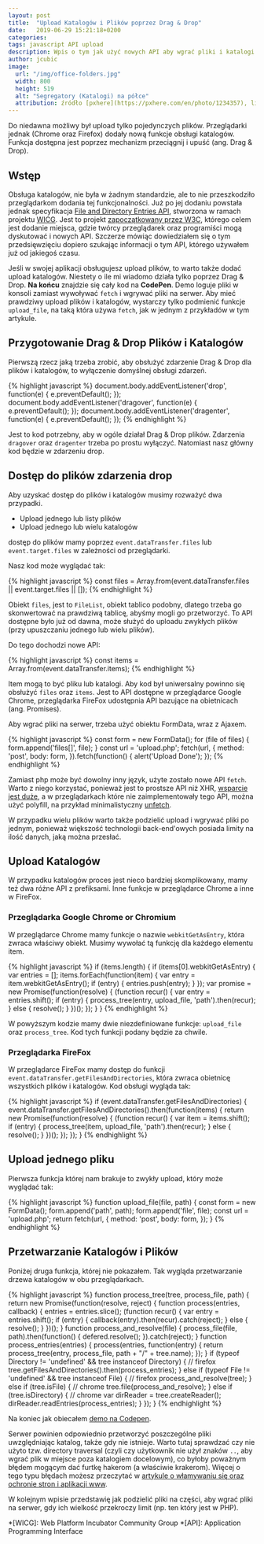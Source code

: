 ```yaml
---
layout: post
title:  "Upload Katalogów i Plików poprzez Drag & Drop"
date:   2019-06-29 15:21:18+0200
categories:
tags: javascript API upload
description: Wpis o tym jak użyć nowych API aby wgrać pliki i katalogi na serwer. Upload plików i katalogów jest teraz możliwy poprzez Drag & Drop.
author: jcubic
image:
  url: "/img/office-folders.jpg"
  width: 800
  height: 519
  alt: "Segregatory (Katalogi) na półce"
  attribution: źródło [pxhere](https://pxhere.com/en/photo/1234357), licencja [CC0 Public Domain](https://creativecommons.org/publicdomain/zero/1.0/)
---
```


Do niedawna możliwy był upload tylko pojedynczych plików. Przeglądarki jednak (Chrome oraz Firefox)
dodały nową funkcje obsługi katalogów.  Funkcja dostępna jest poprzez mechanizm przeciągnij i upuść
(ang. Drag & Drop).

<!-- more -->

## Wstęp

Obsługa katalogów, nie była w żadnym standardzie, ale to nie przeszkodziło przeglądarkom dodania tej
funkcjonalności.  Już po jej dodaniu powstała jednak specyfikacja
[File and Directory Entries API](https://wicg.github.io/entries-api/), stworzona w ramach projektu
[WICG](https://wicg.io/). Jest to projekt
[zapoczątkowany przez W3C](https://www.w3.org/blog/2015/07/wicg/), którego celem jest dodanie
miejsca, gdzie twórcy przeglądarek oraz programiści mogą dyskutować i nowych API. Szczerze mówiąc
dowiedziałem się o tym przedsięwzięciu dopiero szukając informacji o tym API, którego używałem już
od jakiegoś czasu.

Jeśli w swojej aplikacji obsługujesz upload plików, to warto także dodać upload katalogów. Niestety
o ile mi wiadomo działa tylko poprzez Drag & Drop.  **Na końcu** znajdzie się cały kod na
**CodePen**. Demo loguje pliki w konsoli zamiast wywoływać `fetch` i wgrywać pliki na serwer. Aby
mieć prawdziwy upload plików i katalogów, wystarczy tylko podmienić funkcje `upload_file`, na taką
która używa `fetch`, jak w jednym z przykładów w tym artykule.

## Przygotowanie Drag & Drop Plików i Katalogów

Pierwszą rzecz jaką trzeba zrobić, aby obsłużyć zdarzenie Drag & Drop dla plików i katalogów, to
wyłączenie domyślnej obsługi zdarzeń.

{% highlight javascript %}
document.body.addEventListener('drop', function(e) {
    e.preventDefault();
});
document.body.addEventListener('dragover', function(e) {
    e.preventDefault();
});
document.body.addEventListener('dragenter', function(e) {
    e.preventDefault();
});
{% endhighlight %}

Jest to kod potrzebny, aby w ogóle działał Drag & Drop plików. Zdarzenia `dragover` oraz `dragenter`
trzeba po prostu wyłączyć. Natomiast nasz główny kod będzie w zdarzeniu drop.

## Dostęp do plików zdarzenia drop

Aby uzyskać dostęp do plików i katalogów musimy rozważyć dwa przypadki.

* Upload jednego lub listy plików
* Upload jednego lub wielu katalogów

dostęp do plików mamy poprzez `event.dataTransfer.files` lub  `event.target.files` w zależności od
przeglądarki.

Nasz kod może wyglądać tak:

{% highlight javascript %}
const files = Array.from(event.dataTransfer.files || event.target.files || []);
{% endhighlight %}

Obiekt `files`, jest to `FileList`, obiekt tablico podobny, dlatego trzeba go skonwertować na
prawdziwą tablicę, abyśmy mogli go przetworzyć. To API dostępne było już od dawna, może służyć do uploadu
zwykłych plików (przy upuszczaniu jednego lub wielu plików).

Do tego dochodzi nowe API:

{% highlight javascript %}
const items = Array.from(event.dataTransfer.items);
{% endhighlight %}

Item mogą to być pliku lub katalogi. Aby kod był uniwersalny powinno się obsłużyć `files` oraz `items`.
Jest to API dostępne w przeglądarce Google Chrome, przeglądarka FireFox udostępnia API bazujące na
obietnicach (ang. Promises).

Aby wgrać pliki na serwer, trzeba użyć obiektu FormData, wraz z Ajaxem.

{% highlight javascript %}
const form = new FormData();
for (file of files) {
    form.append('files[]', file);
}
const url = 'upload.php';
fetch(url, {
    method: 'post',
    body: form,
}).fetch(function() {
    alert('Upload Done');
});
{% endhighlight %}

Zamiast php może być dowolny inny język, użyte zostało nowe API `fetch`. Warto z niego korzystać, ponieważ
jest to prostsze API niż XHR, [wsparcie jest duże](https://caniuse.com/#feat=fetch), a w przeglądarkach
które nie zaimplementowały tego API, można użyć polyfill, na przykład minimalistyczny
[unfetch](https://github.com/developit/unfetch).

W przypadku wielu plików warto także podzielić upload i wgrywać pliki po jednym, ponieważ większość
technologii back-end'owych posiada limity na ilość danych, jaką można przesłać.

## Upload Katalogów

W przypadku katalogów proces jest nieco bardziej skomplikowany, mamy też dwa różne API z prefiksami.
Inne funkcje w przeglądarce Chrome a inne w FireFox.

### Przeglądarka Google Chrome or Chromium

W przeglądarce Chrome mamy funkcje o nazwie `webkitGetAsEntry`, która zwraca właściwy obiekt. Musimy
wywołać tą funkcję dla każdego elementu item.

{% highlight javascript %}
if (items.length) {
    if (items[0].webkitGetAsEntry) {
        var entries = [];
        items.forEach(function(item) {
            var entry = item.webkitGetAsEntry();
            if (entry) {
                entries.push(entry);
            }
        });
        var promise = new Promise(function(resolve) {
            (function recur() {
                var entry = entries.shift();
                if (entry) {
                    process_tree(entry, upload_file, 'path').then(recur);
                } else {
                    resolve();
                }
            })();
        });
    }
}
{% endhighlight %}

W powyższym kodzie mamy dwie niezdefiniowane funkcje: `upload_file` oraz `process_tree`. Kod tych
funkcji podany będzie za chwile.

### Przeglądarka FireFox

W przeglądarce FireFox mamy dostęp do funkcji `event.dataTransfer.getFilesAndDirectories`, która
zwraca obietnicę wszystkich plików i katalogów. Kod obsługi wygląda tak:

{% highlight javascript %}
if (event.dataTransfer.getFilesAndDirectories) {
    event.dataTransfer.getFilesAndDirectories().then(function(items) {
        return new Promise(function(resolve) {
            (function recur() {
                var item = items.shift();
                if (entry) {
                    process_tree(item, upload_file, 'path').then(recur);
                } else {
                    resolve();
                }
            })();
        });
    });
}
{% endhighlight %}


## Upload jednego pliku

Pierwsza funkcja której nam brakuje to zwykły upload, który może wyglądać tak:

{% highlight javascript %}
function upload_file(file, path) {
    const form = new FormData();
    form.append('path', path);
    form.append('file', file);
    const url = 'upload.php';
    return fetch(url, {
        method: 'post',
        body: form,
    });
}
{% endhighlight %}

## Przetwarzanie Katalogów i Plików

Poniżej druga funkcja, której nie pokazałem. Tak wygląda przetwarzanie drzewa katalogów w obu przeglądarkach.

{% highlight javascript %}
function process_tree(tree, process_file, path) {
    return new Promise(function(resolve, reject) {
        function process(entries, callback) {
            entries = entries.slice();
            (function recur() {
                var entry = entries.shift();
                if (entry) {
                    callback(entry).then(recur).catch(reject);
                } else {
                    resolve();
                }
            })();
        }
        function process_and_resolve(file) {
            process_file(file, path).then(function() {
                defered.resolve();
            }).catch(reject);
        }
        function process_entries(entries) {
            process(entries, function(entry) {
                return process_tree(entry, process_file, path + "/" + tree.name);
            });
        }
        if (typeof Directory != 'undefined' && tree instanceof Directory) { // firefox
            tree.getFilesAndDirectories().then(process_entries);
        } else if (typeof File != 'undefined' && tree instanceof File) { // firefox
            process_and_resolve(tree);
        } else if (tree.isFile) { // chrome
            tree.file(process_and_resolve);
        } else if (tree.isDirectory) { // chrome
            var dirReader = tree.createReader();
            dirReader.readEntries(process_entries);
        }
    });
}
{% endhighlight %}

Na koniec jak obiecałem [demo na Codepen](https://codepen.io/jcubic/pen/ZdvdVb?editors=0010).

Serwer powinien odpowiednio przetworzyć poszczególne pliki uwzględniając katalog, także gdy nie istnieje.
Warto tutaj sprawdzać czy nie użyto tzw. directory traversal (czyli czy użytkownik nie użył znaków `..`,
aby wgrać plik w miejsce poza katalogiem docelowym), co byłoby poważnym błędem mogącym dać furtkę
hakerom (a właściwie krakerom). Więcej o tego typu błędach możesz przeczytać w
[artykule o włamywaniu się oraz ochronie stron i aplikacji www](/2018/01/bledy-aplikacji-internetowych.html).


W kolejnym wpisie przedstawię jak podzielić pliki na części, aby wgrać pliki na serwer, gdy ich wielkość
przekroczy limit (np. ten który jest w PHP).

*[WICG]: Web Platform Incubator Community Group
*[API]: Application Programming Interface
